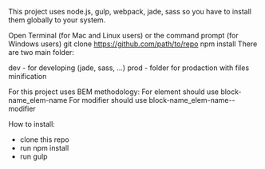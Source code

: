 This project uses node.js, gulp, webpack, jade, sass so you have to install them globally to your system.

Open Terminal (for Mac and Linux users) or the command prompt (for Windows users)
git clone https://github.com/path/to/repo
npm install
There are two main folder:

dev - for developing (jade, sass, ...)
prod - folder for prodaction with files minification

For this project uses BEM methodology:
For element should use block-name_elem-name For modifier should use block-name_elem-name--modifier

How to install:
* clone this repo
* run npm install
* run gulp
